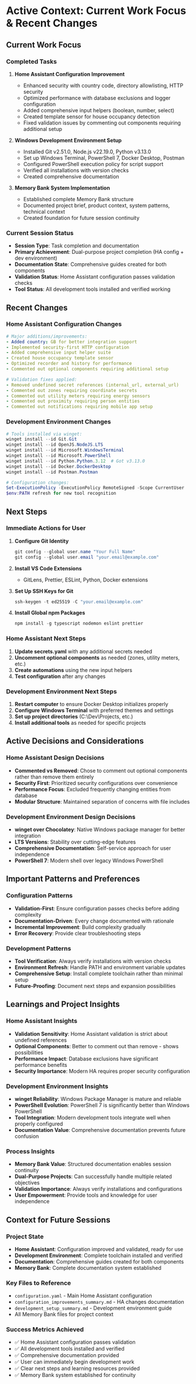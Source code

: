 # Active Context: Current Work Focus & Recent Changes

## Current Work Focus

### Completed Tasks
1. **Home Assistant Configuration Improvement**
   - Enhanced security with country code, directory allowlisting, HTTP security
   - Optimized performance with database exclusions and logger configuration
   - Added comprehensive input helpers (boolean, number, select)
   - Created template sensor for house occupancy detection
   - Fixed validation issues by commenting out components requiring additional setup

2. **Windows Development Environment Setup**
   - Installed Git v2.51.0, Node.js v22.19.0, Python v3.13.0
   - Set up Windows Terminal, PowerShell 7, Docker Desktop, Postman
   - Configured PowerShell execution policy for script support
   - Verified all installations with version checks
   - Created comprehensive documentation

3. **Memory Bank System Implementation**
   - Established complete Memory Bank structure
   - Documented project brief, product context, system patterns, technical context
   - Created foundation for future session continuity

### Current Session Status
- **Session Type**: Task completion and documentation
- **Primary Achievement**: Dual-purpose project completion (HA config + dev environment)
- **Documentation State**: Comprehensive guides created for both components
- **Validation Status**: Home Assistant configuration passes validation checks
- **Tool Status**: All development tools installed and verified working

## Recent Changes

### Home Assistant Configuration Changes
```yaml
# Major additions/improvements:
- Added country: GB for better integration support
- Implemented security-first HTTP configuration
- Added comprehensive input helper suite
- Created house occupancy template sensor
- Optimized recorder and history for performance
- Commented out optional components requiring additional setup

# Validation fixes applied:
- Removed undefined secret references (internal_url, external_url)
- Commented out zones requiring coordinate secrets
- Commented out utility meters requiring energy sensors
- Commented out proximity requiring person entities
- Commented out notifications requiring mobile app setup
```

### Development Environment Changes
```powershell
# Tools installed via winget:
winget install --id Git.Git
winget install --id OpenJS.NodeJS.LTS
winget install --id Microsoft.WindowsTerminal
winget install --id Microsoft.PowerShell
winget install --id Python.Python.3.12  # Got v3.13.0
winget install --id Docker.DockerDesktop
winget install --id Postman.Postman

# Configuration changes:
Set-ExecutionPolicy -ExecutionPolicy RemoteSigned -Scope CurrentUser
$env:PATH refresh for new tool recognition
```

## Next Steps

### Immediate Actions for User
1. **Configure Git Identity**
   ```powershell
   git config --global user.name "Your Full Name"
   git config --global user.email "your.email@example.com"
   ```

2. **Install VS Code Extensions**
   - GitLens, Prettier, ESLint, Python, Docker extensions

3. **Set Up SSH Keys for Git**
   ```powershell
   ssh-keygen -t ed25519 -C "your.email@example.com"
   ```

4. **Install Global npm Packages**
   ```powershell
   npm install -g typescript nodemon eslint prettier
   ```

### Home Assistant Next Steps
1. **Update secrets.yaml** with any additional secrets needed
2. **Uncomment optional components** as needed (zones, utility meters, etc.)
3. **Create automations** using the new input helpers
4. **Test configuration** after any changes

### Development Environment Next Steps
1. **Restart computer** to ensure Docker Desktop initializes properly
2. **Configure Windows Terminal** with preferred themes and settings
3. **Set up project directories** (C:\Dev\Projects\, etc.)
4. **Install additional tools** as needed for specific projects

## Active Decisions and Considerations

### Home Assistant Design Decisions
- **Commented vs Removed**: Chose to comment out optional components rather than remove them entirely
- **Security First**: Prioritized security configurations over convenience
- **Performance Focus**: Excluded frequently changing entities from database
- **Modular Structure**: Maintained separation of concerns with file includes

### Development Environment Design Decisions
- **winget over Chocolatey**: Native Windows package manager for better integration
- **LTS Versions**: Stability over cutting-edge features
- **Comprehensive Documentation**: Self-service approach for user independence
- **PowerShell 7**: Modern shell over legacy Windows PowerShell

## Important Patterns and Preferences

### Configuration Patterns
- **Validation-First**: Ensure configuration passes checks before adding complexity
- **Documentation-Driven**: Every change documented with rationale
- **Incremental Improvement**: Build complexity gradually
- **Error Recovery**: Provide clear troubleshooting steps

### Development Patterns
- **Tool Verification**: Always verify installations with version checks
- **Environment Refresh**: Handle PATH and environment variable updates
- **Comprehensive Setup**: Install complete toolchain rather than minimal setup
- **Future-Proofing**: Document next steps and expansion possibilities

## Learnings and Project Insights

### Home Assistant Insights
- **Validation Sensitivity**: Home Assistant validation is strict about undefined references
- **Optional Components**: Better to comment out than remove - shows possibilities
- **Performance Impact**: Database exclusions have significant performance benefits
- **Security Importance**: Modern HA requires proper security configuration

### Development Environment Insights
- **winget Reliability**: Windows Package Manager is mature and reliable
- **PowerShell Evolution**: PowerShell 7 is significantly better than Windows PowerShell
- **Tool Integration**: Modern development tools integrate well when properly configured
- **Documentation Value**: Comprehensive documentation prevents future confusion

### Process Insights
- **Memory Bank Value**: Structured documentation enables session continuity
- **Dual-Purpose Projects**: Can successfully handle multiple related objectives
- **Validation Importance**: Always verify installations and configurations
- **User Empowerment**: Provide tools and knowledge for user independence

## Context for Future Sessions

### Project State
- **Home Assistant**: Configuration improved and validated, ready for use
- **Development Environment**: Complete toolchain installed and verified
- **Documentation**: Comprehensive guides created for both components
- **Memory Bank**: Complete documentation system established

### Key Files to Reference
- `configuration.yaml` - Main Home Assistant configuration
- `configuration_improvements_summary.md` - HA changes documentation
- `development_setup_summary.md` - Development environment guide
- All Memory Bank files for project context

### Success Metrics Achieved
- ✅ Home Assistant configuration passes validation
- ✅ All development tools installed and verified
- ✅ Comprehensive documentation provided
- ✅ User can immediately begin development work
- ✅ Clear next steps and learning resources provided
- ✅ Memory Bank system established for continuity
